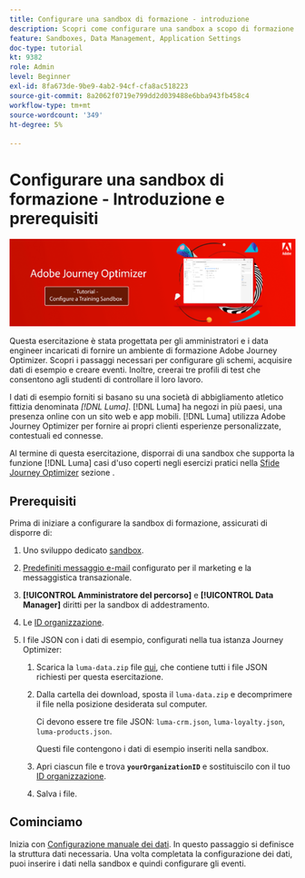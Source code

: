 ```yaml
---
title: Configurare una sandbox di formazione - introduzione
description: Scopri come configurare una sandbox a scopo di formazione. Segui i passaggi necessari per configurare gli schemi, acquisire dati di esempio e creare eventi.
feature: Sandboxes, Data Management, Application Settings
doc-type: tutorial
kt: 9382
role: Admin
level: Beginner
exl-id: 8fa673de-9be9-4ab2-94cf-cfa8ac518223
source-git-commit: 8a2062f0719e799dd2d039488e6bba943fb458c4
workflow-type: tm+mt
source-wordcount: '349'
ht-degree: 5%

---
```


# Configurare una sandbox di formazione - Introduzione e prerequisiti

![Tutorial su banner: configurare una sandbox di formazione](./assets/ajo-banner-configure-training-sandbox.png)

Questa esercitazione è stata progettata per gli amministratori e i data engineer incaricati di fornire un ambiente di formazione Adobe Journey Optimizer. Scopri i passaggi necessari per configurare gli schemi, acquisire dati di esempio e creare eventi. Inoltre, creerai tre profili di test che consentono agli studenti di controllare il loro lavoro.

I dati di esempio forniti si basano su una società di abbigliamento atletico fittizia denominata _[!DNL Luma]_. [!DNL Luma] ha negozi in più paesi, una presenza online con un sito web e app mobili. [!DNL Luma] utilizza Adobe Journey Optimizer per fornire ai propri clienti esperienze personalizzate, contestuali ed connesse.

Al termine di questa esercitazione, disporrai di una sandbox che supporta la funzione [!DNL Luma] casi d&#39;uso coperti negli esercizi pratici nella [Sfide Journey Optimizer](/help/challenges/introduction-and-prerequisites.md) sezione .

## Prerequisiti

Prima di iniziare a configurare la sandbox di formazione, assicurati di disporre di:

1. Uno sviluppo dedicato [sandbox](https://experienceleague.adobe.com/docs/journey-optimizer-learn/tutorials/access-control/create-and-manage-sandboxes.html?lang=en).
1. [Predefiniti messaggio e-mail](https://experienceleague.adobe.com/docs/journey-optimizer-learn/tutorials/channel-configuration/set-up-email-channel.html?lang=en) configurato per il marketing e la messaggistica transazionale.
1. **[!UICONTROL Amministratore del percorso]** e **[!UICONTROL Data Manager]** diritti per la sandbox di addestramento.
1. Le [ID organizzazione](https://experienceleague.adobe.com/docs/core-services/interface/administration/organizations.html?lang=it).

1. I file JSON con i dati di esempio, configurati nella tua istanza Journey Optimizer:

   1. Scarica la `luma-data.zip` file [qui](/help/tutorial-configure-a-training-sandbox/assets/luma-data.zip), che contiene tutti i file JSON richiesti per questa esercitazione.

   1. Dalla cartella dei download, sposta il `luma-data.zip` e decomprimere il file nella posizione desiderata sul computer.

      Ci devono essere tre file JSON: `luma-crm.json`, `luma-loyalty.json`, `luma-products.json`.

      Questi file contengono i dati di esempio inseriti nella sandbox.

   1. Apri ciascun file e trova **`yourOrganizationID`** e sostituiscilo con il tuo [ID organizzazione](https://experienceleague.adobe.com/docs/core-services/interface/administration/organizations.html?lang=en).

   1. Salva i file.

## Cominciamo

Inizia con [Configurazione manuale dei dati](/help/tutorial-configure-a-training-sandbox/manual-data-set-up.md). In questo passaggio si definisce la struttura dati necessaria. Una volta completata la configurazione dei dati, puoi inserire i dati nella sandbox e quindi configurare gli eventi.
